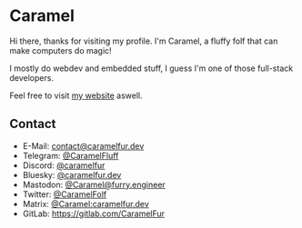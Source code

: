 # Caramel

Hi there, thanks for visiting my profile. I'm Caramel, a fluffy folf that can make computers do magic!

I mostly do webdev and embedded stuff, I guess I'm one of those full-stack developers.

Feel free to visit [my website](https://caramelfur.dev) aswell.

## Contact

- E-Mail: contact@caramelfur.dev
- Telegram: [@CaramelFluff](https://t.me/CaramelFluff)
- Discord: [@caramelfur](https://discord.com/users/350013809311744001)
- Bluesky: [@caramelfur.dev](https://bsky.app/profile/caramelfur.dev)
- Mastodon: [@Caramel@furry.engineer](https://furry.engineer/@Caramel)
- Twitter: [@CaramelFolf](https://twitter.com/CaramelFolf)
- Matrix: [@Caramel:caramelfur.dev](https://matrix.to/#/@Caramel:caramelfur.dev)
- GitLab: <https://gitlab.com/CaramelFur>


